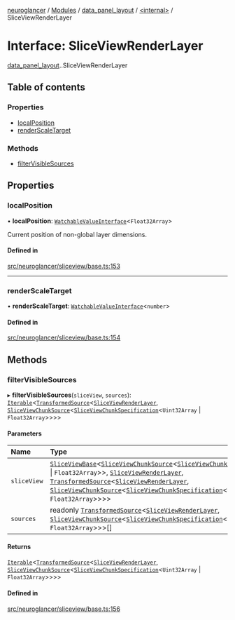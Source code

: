 [neuroglancer](../README.md) / [Modules](../modules.md) / [data\_panel\_layout](../modules/data_panel_layout.md) / [<internal\>](../modules/data_panel_layout._internal_.md) / SliceViewRenderLayer

# Interface: SliceViewRenderLayer

[data_panel_layout](../modules/data_panel_layout.md).[<internal>](../modules/data_panel_layout._internal_.md).SliceViewRenderLayer

## Table of contents

### Properties

- [localPosition](data_panel_layout._internal_.SliceViewRenderLayer-1.md#localposition)
- [renderScaleTarget](data_panel_layout._internal_.SliceViewRenderLayer-1.md#renderscaletarget)

### Methods

- [filterVisibleSources](data_panel_layout._internal_.SliceViewRenderLayer-1.md#filtervisiblesources)

## Properties

### localPosition

• **localPosition**: [`WatchableValueInterface`](trackable_value.WatchableValueInterface.md)<`Float32Array`\>

Current position of non-global layer dimensions.

#### Defined in

[src/neuroglancer/sliceview/base.ts:153](https://github.com/ActiveBrainAtlas2/neuroglancer/blob/540617bc/src/neuroglancer/sliceview/base.ts#L153)

___

### renderScaleTarget

• **renderScaleTarget**: [`WatchableValueInterface`](trackable_value.WatchableValueInterface.md)<`number`\>

#### Defined in

[src/neuroglancer/sliceview/base.ts:154](https://github.com/ActiveBrainAtlas2/neuroglancer/blob/540617bc/src/neuroglancer/sliceview/base.ts#L154)

## Methods

### filterVisibleSources

▸ **filterVisibleSources**(`sliceView`, `sources`): [`Iterable`](axes_lines._internal_.Iterable.md)<[`TransformedSource`](data_panel_layout._internal_.TransformedSource.md)<[`SliceViewRenderLayer`](data_panel_layout._internal_.SliceViewRenderLayer-1.md), [`SliceViewChunkSource`](data_panel_layout._internal_.SliceViewChunkSource-1.md)<[`SliceViewChunkSpecification`](data_panel_layout._internal_.SliceViewChunkSpecification.md)<`Uint32Array` \| `Float32Array`\>\>\>\>

#### Parameters

| Name | Type |
| :------ | :------ |
| `sliceView` | [`SliceViewBase`](../classes/data_panel_layout._internal_.SliceViewBase.md)<[`SliceViewChunkSource`](data_panel_layout._internal_.SliceViewChunkSource-1.md)<[`SliceViewChunkSpecification`](data_panel_layout._internal_.SliceViewChunkSpecification.md)<`Uint32Array` \| `Float32Array`\>\>, [`SliceViewRenderLayer`](data_panel_layout._internal_.SliceViewRenderLayer-1.md), [`TransformedSource`](data_panel_layout._internal_.TransformedSource.md)<[`SliceViewRenderLayer`](data_panel_layout._internal_.SliceViewRenderLayer-1.md), [`SliceViewChunkSource`](data_panel_layout._internal_.SliceViewChunkSource-1.md)<[`SliceViewChunkSpecification`](data_panel_layout._internal_.SliceViewChunkSpecification.md)<`Uint32Array` \| `Float32Array`\>\>\>\> |
| `sources` | readonly [`TransformedSource`](data_panel_layout._internal_.TransformedSource.md)<[`SliceViewRenderLayer`](data_panel_layout._internal_.SliceViewRenderLayer-1.md), [`SliceViewChunkSource`](data_panel_layout._internal_.SliceViewChunkSource-1.md)<[`SliceViewChunkSpecification`](data_panel_layout._internal_.SliceViewChunkSpecification.md)<`Uint32Array` \| `Float32Array`\>\>\>[] |

#### Returns

[`Iterable`](axes_lines._internal_.Iterable.md)<[`TransformedSource`](data_panel_layout._internal_.TransformedSource.md)<[`SliceViewRenderLayer`](data_panel_layout._internal_.SliceViewRenderLayer-1.md), [`SliceViewChunkSource`](data_panel_layout._internal_.SliceViewChunkSource-1.md)<[`SliceViewChunkSpecification`](data_panel_layout._internal_.SliceViewChunkSpecification.md)<`Uint32Array` \| `Float32Array`\>\>\>\>

#### Defined in

[src/neuroglancer/sliceview/base.ts:156](https://github.com/ActiveBrainAtlas2/neuroglancer/blob/540617bc/src/neuroglancer/sliceview/base.ts#L156)
